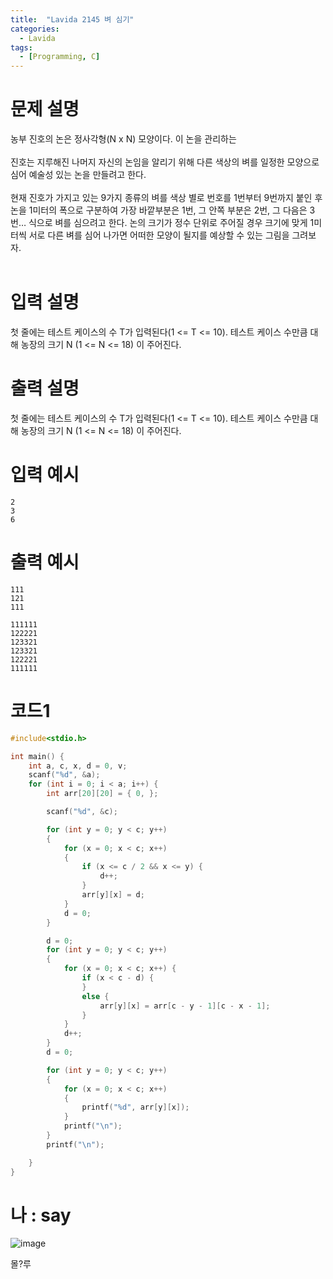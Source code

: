 ```yaml
---
title:  "Lavida 2145 벼 심기"
categories:
  - Lavida
tags:
  - [Programming, C]
---
```

# 문제 설명
농부 진호의 논은 정사각형(N x N) 모양이다. 이 논을 관리하는
<br><br>
진호는 지루해진 나머지 자신의 논임을 알리기 위해 다른 색상의 벼를 일정한 모양으로 심어 예술성 있는 논을 만들려고 한다.
<br><br>
현재 진호가 가지고 있는 9가지 종류의 벼를 색상 별로 번호를 1번부터 9번까지 붙인 후 논을 1미터의 폭으로 구분하여 가장 바깥부분은 1번, 그 안쪽 부분은 2번, 그 다음은 3번… 식으로 벼를 심으려고 한다. 논의 크기가 정수 단위로 주어질 경우 크기에 맞게 1미터씩 서로 다른 벼를 심어 나가면 어떠한 모양이 될지를 예상할 수 있는 그림을 그려보자.
<br>
<br>

# 입력 설명
첫 줄에는 테스트 케이스의 수 T가 입력된다(1 <= T <= 10). 테스트 케이스 수만큼 대해 농장의 크기 N (1 <= N <= 18) 이 주어진다.

# 출력 설명
첫 줄에는 테스트 케이스의 수 T가 입력된다(1 <= T <= 10). 테스트 케이스 수만큼 대해 농장의 크기 N (1 <= N <= 18) 이 주어진다.

# 입력 예시
```
2
3
6
```
# 출력 예시
```
111
121
111

111111
122221
123321
123321
122221
111111
```
# 코드1

```c
#include<stdio.h>

int main() {
    int a, c, x, d = 0, v;
    scanf("%d", &a);
    for (int i = 0; i < a; i++) {
        int arr[20][20] = { 0, };

        scanf("%d", &c);

        for (int y = 0; y < c; y++)
        {
            for (x = 0; x < c; x++)
            {
                if (x <= c / 2 && x <= y) {
                    d++;
                }
                arr[y][x] = d;
            }
            d = 0;
        }

        d = 0;
        for (int y = 0; y < c; y++)
        {
            for (x = 0; x < c; x++) {
                if (x < c - d) {
                }
                else {
                    arr[y][x] = arr[c - y - 1][c - x - 1];
                }
            }
            d++;
        }
        d = 0;

        for (int y = 0; y < c; y++)
        {
            for (x = 0; x < c; x++)
            {
                printf("%d", arr[y][x]);
            }
            printf("\n");
        }
        printf("\n");

    }
}
```

# 나 : say

![image](https://user-images.githubusercontent.com/87979171/144784905-cf80732e-6446-4e3a-8f10-27bbc54f4e01.png)

몰?루
